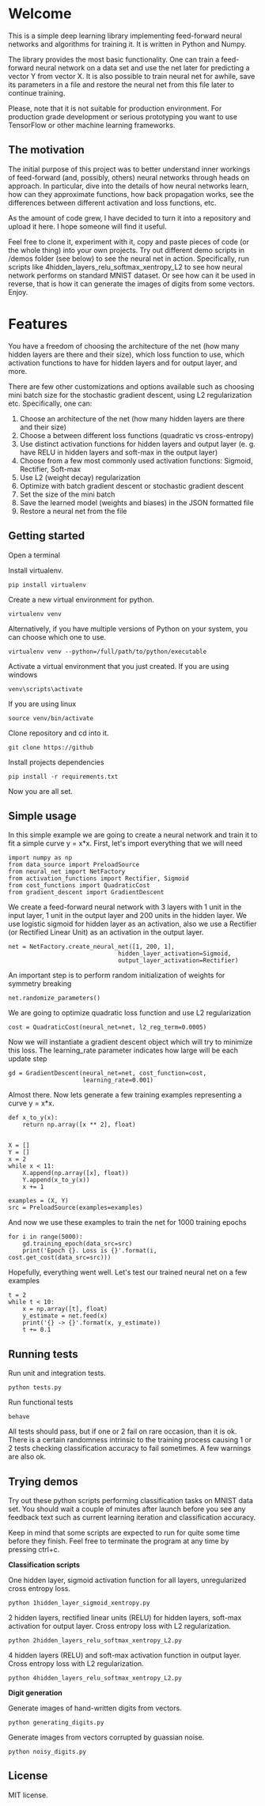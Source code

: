# Welcome
This is a simple deep learning library implementing feed-forward neural networks and algorithms for training it.
It is written in Python and Numpy.

The library provides the most basic functionality. One can train a feed-forward neural network on a data set and use
the net later for predicting a vector Y from vector X. It is also possible to train neural net for awhile, save its
parameters in a file and restore the neural net from this file later to continue training.

Please, note that it is not suitable for production environment. For production grade development or serious
prototyping you want to use TensorFlow or other machine learning frameworks.

## The motivation

The initial purpose of this project was to better understand inner workings of feed-forward (and, possibly, others)
neural networks through heads on approach. In particular, dive into the details of how neural networks learn, how can
they approximate functions, how back propagation works, see the differences between different activation and loss
functions, etc.

As the amount of code grew, I have decided to turn it into a repository and upload it here. I hope someone will find
it useful.

Feel free to clone it, experiment with it, copy and paste pieces of code (or the whole thing) into your own
projects. Try out different demo scripts in /demos folder (see below) to see the neural net in action.
Specifically, run scripts like 4hidden_layers_relu_softmax_xentropy_L2 to see how neural network performs on
standard MNIST dataset. Or see how can it be used in reverse, that is how it can generate the images of digits
from some vectors. Enjoy.

# Features

You have a freedom of choosing the architecture of the net (how many hidden layers are there and their size),
which loss function to use, which activation functions to have for hidden layers and for output layer, and more.

There are few other customizations and options available such as choosing mini batch size for the stochastic gradient
descent, using L2 regularization etc.
Specifically, one can:

 1. Choose an architecture of the net (how many hidden layers are there and their size)
 2. Choose a between different loss functions (quadratic vs cross-entropy)
 3. Use distinct activation functions for hidden layers and output layer (e. g. have RELU in hidden layers and soft-max in the output layer)
 4. Choose from a few most commonly used activation functions: Sigmoid, Rectifier, Soft-max
 5. Use L2 (weight decay) regularization
 6. Optimize with batch gradient descent or stochastic gradient descent
 7. Set the size of the mini batch
 8. Save the learned model (weights and biases) in the JSON formatted file
 9. Restore a neural net from the file

## Getting started

Open a terminal

Install virtualenv.

    pip install virtualenv

Create a new virtual environment for python.

    virtualenv venv
Alternatively, if you have multiple versions of Python on your system, you can choose which one to use.

    virtualenv venv --python=/full/path/to/python/executable

Activate a virtual environment that you just created.
If you are using windows

    venv\scripts\activate
If you are using linux

    source venv/bin/activate

Clone repository and cd into it.

    git clone https://github
Install projects dependencies

    pip install -r requirements.txt
Now you are all set.

## Simple usage

In this simple example we are going to create a neural network and train it to fit a simple curve y = x*x.
First, let's import everything that we will need

    import numpy as np
    from data_source import PreloadSource
    from neural_net import NetFactory
    from activation_functions import Rectifier, Sigmoid
    from cost_functions import QuadraticCost
    from gradient_descent import GradientDescent

We create a feed-forward neural network with 3 layers with 1 unit in the input layer, 1 unit in the output layer
and 200 units in the hidden layer. We use logistic sigmoid for hidden layer as an activation, also we use a
Rectifier (or Rectified Linear Unit) as an activation in the output layer.

    net = NetFactory.create_neural_net([1, 200, 1],
                                   hidden_layer_activation=Sigmoid,
                                   output_layer_activation=Rectifier)

An important step is to perform random initialization of weights for symmetry breaking

    net.randomize_parameters()

We are going to optimize quadratic loss function and use L2 regularization

    cost = QuadraticCost(neural_net=net, l2_reg_term=0.0005)

Now we will instantiate a gradient descent object which will try to minimize this loss. The learning_rate parameter
indicates how large will be each update step

    gd = GradientDescent(neural_net=net, cost_function=cost,
                         learning_rate=0.001)

Almost there. Now lets generate a few training examples representing a curve y = x*x.

    def x_to_y(x):
        return np.array([x ** 2], float)


    X = []
    Y = []
    x = 2
    while x < 11:
        X.append(np.array([x], float))
        Y.append(x_to_y(x))
        x += 1

    examples = (X, Y)
    src = PreloadSource(examples=examples)

And now we use these examples to train the net for 1000 training epochs

    for i in range(5000):
	    gd.training_epoch(data_src=src)
	    print('Epoch {}. Loss is {}'.format(i, cost.get_cost(data_src=src)))
Hopefully, everything went well. Let's test our trained neural net on a few examples

    t = 2
    while t < 10:
        x = np.array([t], float)
        y_estimate = net.feed(x)
        print('{} -> {}'.format(x, y_estimate))
        t += 0.1

## Running tests

Run unit and integration tests.

    python tests.py
Run functional tests

    behave

All tests should pass, but if one or 2 fail on rare occasion,  than it is ok. There is a certain randomness intrinsic
to the training process causing 1 or 2 tests checking classification accuracy to fail sometimes.
A few warnings are also ok.

 ## Trying demos

Try out these python scripts performing classification tasks on MNIST data set. You should wait a couple of minutes
after launch before you see any feedback text such as current learning iteration and classification accuracy.

Keep in mind that some scripts are expected to run for quite some time before they finish. Feel free to terminate
the program at any time by pressing ctrl+c.

**Classification scripts**

One hidden layer, sigmoid activation function for all layers, unregularized cross entropy loss.

    python 1hidden_layer_sigmoid_xentropy.py

2 hidden layers, rectified linear units (RELU) for hidden layers, soft-max activation for output layer. Cross
entropy loss with L2 regularization.

    python 2hidden_layers_relu_softmax_xentropy_L2.py

4 hidden layers (RELU) and soft-max activation function in output layer. Cross entropy loss with L2 regularization.

    python 4hidden_layers_relu_softmax_xentropy_L2.py


**Digit generation**

Generate images of hand-written digits from vectors.

    python generating_digits.py

Generate images from vectors corrupted by guassian noise.

    python noisy_digits.py

## License
MIT license.